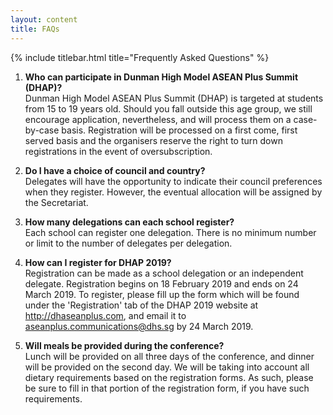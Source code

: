 ```yaml
---
layout: content
title: FAQs
---
```


{% include titlebar.html title="Frequently Asked Questions" %}

1. **Who can participate in Dunman High Model ASEAN Plus Summit (DHAP)?**  
Dunman High Model ASEAN Plus Summit (DHAP) is targeted at
students from 15 to 19 years old. Should you fall outside this age
group, we still encourage application, nevertheless, and will
process them on a case-by-case basis. Registration will be
processed on a first come, first served basis and the organisers
reserve the right to turn down registrations in the event of
oversubscription.

2. **Do I have a choice of council and country?**  
Delegates will have the opportunity to indicate their council
preferences when they register. However, the eventual allocation
will be assigned by the Secretariat.

3. **How many delegations can each school register?**  
Each school can register one delegation. There is no minimum
number or limit to the number of delegates per delegation.

4. **How can I register for DHAP 2019?**  
Registration can be made as a school delegation or an
independent delegate. Registration begins on 18 February 2019
and ends on 24 March 2019. To register, please fill up the form
which will be found under the 'Registration' tab of the DHAP 2019
website at http://dhaseanplus.com, and email it to
aseanplus.communications@dhs.sg by 24 March 2019.

5. **Will meals be provided during the conference?**  
Lunch will be provided on all three days of the conference, and
dinner will be provided on the second day. We will be taking into
account all dietary requirements based on the registration forms.
As such, please be sure to fill in that portion of the registration form,
if you have such requirements.
